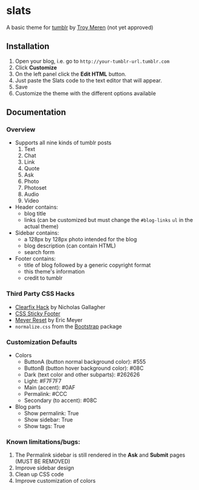 slats
=========

A basic theme for [tumblr](http://tumblr.com) by [Troy Meren](http://troymeren.github.com/)
(not yet approved)

Installation
------------
1. Open your blog, i.e. go to `http://your-tumblr-url.tumblr.com`
2. Click **Customize**
3. On the left panel click the **Edit HTML** button.
4. Just paste the Slats code to the text editor that will appear.
5. Save 
6. Customize the theme with the different options available

Documentation
-------------
### Overview
- Supports all nine kinds of tumblr posts
  1. Text
  2. Chat
  3. Link
  4. Quote
  5. Ask
  6. Photo
  7. Photoset
  8. Audio
  9. Video
- Header contains:
  - blog title
  - links (can be customized but must change the `#blog-links` `ul` in the actual theme)
- Sidebar contains:
  - a 128px by 128px photo intended for the blog
  - blog description (can contain HTML)
  - search form
- Footer contains:
  - title of blog followed by a generic copyright format
  - this theme's information
  - credit to tumblr

### Third Party CSS Hacks
- [Clearfix Hack](http://nicolasgallagher.com/micro-clearfix-hack/) by Nicholas Gallagher
- [CSS Sticky Footer](http://www.cssstickyfooter.com/)
- [Meyer Reset](http://meyerweb.com/eric/tools/css/reset/) by Eric Meyer
- `normalize.css` from the [Bootstrap](http://twitter.github.com/bootstrap/) package

### Customization Defaults
- Colors
  - ButtonA (button normal background color): #555
  - ButtonB (button hover background color): #08C
  - Dark (text color and other subparts): #262626
  - Light: #F7F7F7
  - Main (accent): #0AF
  - Permalink: #CCC
  - Secondary (to accent): #08C
- Blog parts
  - Show permalink: True
  - Show sidebar: True
  - Show tags: True

### Known limitations/bugs:
1. The Permalink sidebar is still rendered in the **Ask** and **Submit** pages (MUST BE REMOVED)
2. Improve sidebar design
3. Clean up CSS code
4. Improve customization of colors
